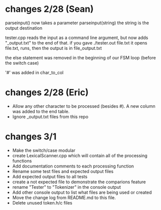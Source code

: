 # changes 2/28 (Sean)

parseinput() now takes a parameter parseinput(string) the string is the output destination

tester.cpp reads the input as a command line argument, but now adds "_output.txt" to the end of that.  if you gave  ./tester.out file.txt
it opens file.txt, runs, then the output is in file_output.txt

the else statement was removed in the beginning of our FSM loop (before the switch case)

'#' was added in char_to_col

# changes 2/28 (Eric)

* Allow any other character to be processed (besides #).  A new column was added to the end table.
* Ignore _output.txt files from this repo

# changes 3/1
* Make the switch/case modular
* create LexicalScanner.cpp which will contain all of the processing functions
* Add documentation comments to each processing function
* Rename some test files and expected output files
* Add expected output files to all tests
* create a not expected file to demonstrate the comparions feature
* rename "Tester" to "Tokenizer" in the console output
* Add other console output to list what files are being used or created
* Move the change log from README.md to this file.
* Delete unused token.h/c files